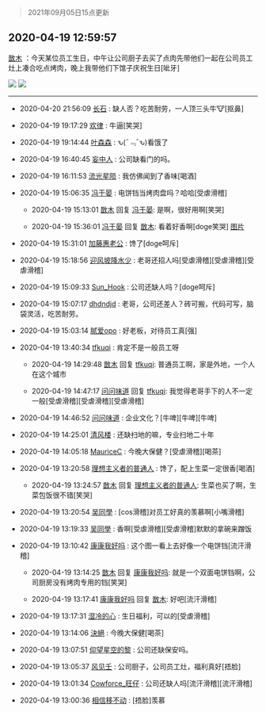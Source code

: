 > 2021年09月05日15点更新
<link rel="stylesheet" href="https://cdn.jsdelivr.net/gh/taotie6/sampleJSON@main/css/photo_show.css">


 ## 2020-04-19 12:59:57 

 [㪚木](https://www.coolapk.com/feed/18173374?shareKey=ZjI2NDllMGE3NjQ0NjEzMTc1NGM~) ：今天某位员工生日，中午让公司厨子去买了点肉先带他们一起在公司员工灶上凑合吃点烤肉，晚上我带他们下馆子庆祝生日[呲牙] 

<div class="album">
<img class="img-item" src="http://image.coolapk.com/feed/2020/0419/12/1081091_6ef6da1b_2395_7482@1080x1440.jpeg" />
<img class="img-item" src="http://image.coolapk.com/feed/2020/0419/12/1081091_5357f023_2395_7484@1080x1440.jpeg" />
</div>

 ------- 

- 2020-04-20 21:56:09 [长石](uid=3169729) : 缺人否？吃苦耐劳，一人顶三头牛🐮[抠鼻] 

- 2020-04-19 19:17:29 [欢律](uid=918479) : 牛逼[笑哭] 

- 2020-04-19 19:14:44 [叶森森](uid=284955) : ԅ(¯﹃¯ԅ)看饿了 

- 2020-04-19 16:40:45 [妄中人](uid=1551190) : 公司缺看门的吗。 

- 2020-04-19 16:11:53 [流光星陨](uid=306813) : 我仿佛闻到了香味[喝酒] 

- 2020-04-19 15:06:35 [冯于晏](uid=2980763) : 电饼铛当烤肉盘吗？哈哈[受虐滑稽] 

    - 2020-04-19 15:13:01 [㪚木](uid=1081091) 回复 [冯于晏](uid=2980763): 是啊，很好用啊[笑哭] 

    - 2020-04-19 15:36:01 [冯于晏](uid=2980763) 回复 [㪚木](uid=1081091): 看着好香啊[doge笑哭] [图片](http://image.coolapk.com/feed/2020/0419/15/2980763_1760_505@545x482.jpg)

- 2020-04-19 15:31:01 [加藤惠老公](uid=1266680) : 馋了[doge呵斥] 

- 2020-04-19 15:18:56 [迎风坡降水少](uid=1967135) : 老哥还招人吗[受虐滑稽][受虐滑稽][受虐滑稽] 

- 2020-04-19 15:09:33 [Sun_Hook](uid=2485696) : 公司还缺人吗？[doge呵斥] 

- 2020-04-19 15:07:17 [dhdndjd](uid=2008933) : 老哥，公司还差人？砖可搬，代码可写，脑袋灵活，吃苦耐劳。 

- 2020-04-19 15:03:14 [腻爱opo](uid=2148921) : 好老板，对待员工真[强] 

- 2020-04-19 13:40:34 [tfkuqi](uid=490166) : 肯定不是一般员工呀 

    - 2020-04-19 14:29:48 [㪚木](uid=1081091) 回复 [tfkuqi](uid=490166): 普通员工啊，家是外地，一个人在这个城市 

    - 2020-04-19 14:47:17 [问问味道](uid=1618747) 回复 [tfkuqi](uid=490166): 我觉得老哥手下的人不一定一般[受虐滑稽][受虐滑稽][受虐滑稽] 

- 2020-04-19 14:46:52 [问问味道](uid=1618747) : 企业文化？[牛啤][牛啤][牛啤] 

- 2020-04-19 14:25:01 [清风楼](uid=865339) : 还缺扫地的嘛，专业扫地二十年 

- 2020-04-19 14:05:18 [MauriceC](uid=2661286) : 今晚大保健？[受虐滑稽][喝茶] 

- 2020-04-19 13:20:58 [理想主义者的普通人](uid=1708330) : 馋了，配上生菜一定很香[喝酒] 

    - 2020-04-19 13:24:57 [㪚木](uid=1081091) 回复 [理想主义者的普通人](uid=1708330): 生菜也买了啊，生菜包饭很不错[笑哭] 

- 2020-04-19 13:20:54 [吴同學](uid=1320218) : [cos滑稽]对员工好真的羡慕啊[小嘴滑稽] 

- 2020-04-19 13:19:33 [吴同學](uid=1320218) : 香啊[受虐滑稽][受虐滑稽]默默的拿碗来蹭饭 

- 2020-04-19 13:10:42 [康康我好吗](uid=1707511) : 这个图一看上去好像一个电饼铛[流汗滑稽] 

    - 2020-04-19 13:14:25 [㪚木](uid=1081091) 回复 [康康我好吗](uid=1707511): 就是一个双面电饼铛啊，公司厨房没有烤肉专用的铛[笑哭] 

    - 2020-04-19 13:17:41 [康康我好吗](uid=1707511) 回复 [㪚木](uid=1081091): 好吧[流汗滑稽] 

- 2020-04-19 13:17:31 [湿冷的心](uid=1877589) : 生日福利，可以的[受虐滑稽] 

- 2020-04-19 13:14:06 [決絕](uid=2288436) : 今晚大保健[喝茶] 

- 2020-04-19 13:07:51 [仰望星空的黎](uid=1961388) : 公司还缺保安吗。 

- 2020-04-19 13:05:37 [风见壬](uid=1512297) : 公司厨子，公司员工灶，福利真好[捂脸] 

- 2020-04-19 13:01:34 [Cowforce_旺仔](uid=2435306) : 公司还缺人吗[流汗滑稽][流汗滑稽] 

- 2020-04-19 13:00:36 [相信移不动](uid=1979165) : [捂脸]羡慕 

